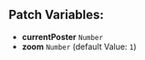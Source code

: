 ## Patch Variables:

* __currentPoster__ ```Number```
* __zoom__ ```Number``` (default Value: `1`)

